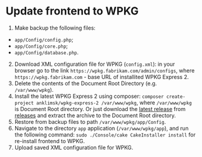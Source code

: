 # Update frontend to WPKG

1. Make backup the following files:
- `app/Config/config.php`;
- `app/Config/core.php`;
- `app/Config/database.php`.
2. Download XML configuration file for WPKG (`config.xml`): in your browser go to the link
  `https://wpkg.fabrikam.com/admin/configs`,
  where `https://wpkg.fabrikam.com` - base URL of installited WPKG Express 2.
3. Delete the contents of the Document Root Directory (e.g. `/var/www/wpkg`).
4. Install the latest WPKG Express 2 using composer:
  `composer create-project anklimsk/wpkg-express-2 /var/www/wpkg`,
  where `/var/www/wpkg` is Document Root directory.
  Or just download the [latest release](https://github.com/anklimsk/wpkg-express-2/releases/latest)
  from [releases](https://github.com/anklimsk/wpkg-express-2/releases) and extract
  the archive to the Document Root directory.
5. Restore from backup files to path `/var/www/wpkg/app/Config`.
6. Navigate to the directory `app` application (`/var/www/wpkg/app`),
  and run the following command: `sudo ./Console/cake CakeInstaller install`
  for re-install frontend to WPKG.
7. Upload saved XML configuration file for WPKG.

